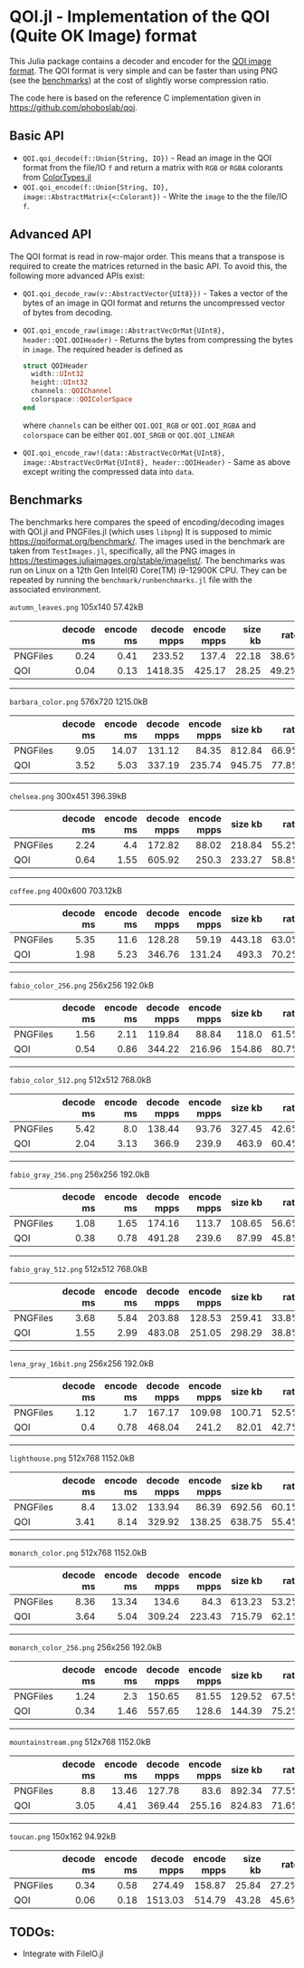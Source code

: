# QOI.jl - Implementation of the QOI (Quite OK Image) format 

This Julia package contains a decoder and encoder for the [QOI image format](https://qoiformat.org/). The QOI format is very simple and can be faster than using PNG (see the [benchmarks](#benchmarks)) at the cost of slightly worse compression ratio.

The code here is based on the reference C implementation given in https://github.com/phoboslab/qoi.

## Basic API

- `QOI.qoi_decode(f::Union{String, IO})` - Read an image in the QOI format from the file/IO `f` and return a matrix with `RGB` or `RGBA` colorants from [ColorTypes.jl](https://github.com/JuliaGraphics/ColorTypes.jl)
- `QOI.qoi_encode(f::Union{String, IO}, image::AbstractMatrix{<:Colorant})` - Write the `image` to the the file/IO `f`. 

## Advanced API

The QOI format is read in row-major order.
This means that a transpose is required to create the matrices returned in the basic API.
To avoid this, the following more advanced APIs exist:

- `QOI.qoi_decode_raw(v::AbstractVector{UIt8}})` - Takes a vector of the bytes of an image in QOI format and returns the uncompressed vector of bytes from decoding.  

- `QOI.qoi_encode_raw(image::AbstractVecOrMat{UInt8}, header::QOI.QOIHeader)` - Returns the bytes from compressing the bytes in `image`. The required header is defined as
  ```jl
  struct QOIHeader
    width::UInt32
    height::UInt32
    channels::QOIChannel
    colorspace::QOIColorSpace
  end
  ```

  where `channels` can be either `QOI.QOI_RGB` or `QOI.QOI_RGBA` and `colorspace` can be either `QOI.QOI_SRGB` or `QOI.QOI_LINEAR`

- `QOI.qoi_encode_raw!(data::AbstractVecOrMat{UInt8}, image::AbstractVecOrMat{UInt8}, header::QOIHeader)` - Same as above except writing the compressed data into `data`.  

## Benchmarks

The benchmarks here compares the speed of encoding/decoding images with QOI.jl and PNGFiles.jl (which uses `libpng`)
It is supposed to mimic https://qoiformat.org/benchmark/.
The images used in the benchmark are taken from `TestImages.jl`, specifically, all the PNG images in https://testimages.juliaimages.org/stable/imagelist/.
The benchmarks was run on Linux on a 12th Gen Intel(R) Core(TM) i9-12900K CPU.
They can be repeated by running the `benchmark/runbenchmarks.jl` file with the associated environment.

`autumn_leaves.png` 105x140 57.42kB

|           | decode ms | encode ms | decode mpps | encode mpps | size kb | rate |
|:-----------|----------:|----------:|------------:|------------:|--------:|-----:|
|  PNGFiles  |0.24|0.41|233.52|137.4|22.18 |38.6%|
|  QOI       |0.04|0.13|1418.35|425.17|28.25 |49.2%|

----------------------

`barbara_color.png` 576x720 1215.0kB

|           | decode ms | encode ms | decode mpps | encode mpps | size kb | rate |
|:-----------|----------:|----------:|------------:|------------:|--------:|-----:|
|  PNGFiles  |9.05|14.07|131.12|84.35|812.84 |66.9%|
|  QOI       |3.52|5.03|337.19|235.74|945.75 |77.8%|

----------------------

`chelsea.png` 300x451 396.39kB

|           | decode ms | encode ms | decode mpps | encode mpps | size kb | rate |
|:-----------|----------:|----------:|------------:|------------:|--------:|-----:|
|  PNGFiles  |2.24|4.4|172.82|88.02|218.84 |55.2%|
|  QOI       |0.64|1.55|605.92|250.3|233.27 |58.8%|

----------------------

`coffee.png` 400x600 703.12kB

|           | decode ms | encode ms | decode mpps | encode mpps | size kb | rate |
|:-----------|----------:|----------:|------------:|------------:|--------:|-----:|
|  PNGFiles  |5.35|11.6|128.28|59.19|443.18 |63.0%|
|  QOI       |1.98|5.23|346.76|131.24|493.3 |70.2%|

----------------------

`fabio_color_256.png` 256x256 192.0kB

|           | decode ms | encode ms | decode mpps | encode mpps | size kb | rate |
|:-----------|----------:|----------:|------------:|------------:|--------:|-----:|
|  PNGFiles  |1.56|2.11|119.84|88.84|118.0 |61.5%|
|  QOI       |0.54|0.86|344.22|216.96|154.86 |80.7%|

----------------------

`fabio_color_512.png` 512x512 768.0kB

|           | decode ms | encode ms | decode mpps | encode mpps | size kb | rate |
|:-----------|----------:|----------:|------------:|------------:|--------:|-----:|
|  PNGFiles  |5.42|8.0|138.44|93.76|327.45 |42.6%|
|  QOI       |2.04|3.13|366.9|239.9|463.9 |60.4%|

----------------------

`fabio_gray_256.png` 256x256 192.0kB

|           | decode ms | encode ms | decode mpps | encode mpps | size kb | rate |
|:-----------|----------:|----------:|------------:|------------:|--------:|-----:|
|  PNGFiles  |1.08|1.65|174.16|113.7|108.65 |56.6%|
|  QOI       |0.38|0.78|491.28|239.6|87.99 |45.8%|

----------------------

`fabio_gray_512.png` 512x512 768.0kB

|           | decode ms | encode ms | decode mpps | encode mpps | size kb | rate |
|:-----------|----------:|----------:|------------:|------------:|--------:|-----:|
|  PNGFiles  |3.68|5.84|203.88|128.53|259.41 |33.8%|
|  QOI       |1.55|2.99|483.08|251.05|298.29 |38.8%|

----------------------

`lena_gray_16bit.png` 256x256 192.0kB

|           | decode ms | encode ms | decode mpps | encode mpps | size kb | rate |
|:-----------|----------:|----------:|------------:|------------:|--------:|-----:|
|  PNGFiles  |1.12|1.7|167.17|109.98|100.71 |52.5%|
|  QOI       |0.4|0.78|468.04|241.2|82.01 |42.7%|

----------------------

`lighthouse.png` 512x768 1152.0kB

|           | decode ms | encode ms | decode mpps | encode mpps | size kb | rate |
|:-----------|----------:|----------:|------------:|------------:|--------:|-----:|
|  PNGFiles  |8.4|13.02|133.94|86.39|692.56 |60.1%|
|  QOI       |3.41|8.14|329.92|138.25|638.75 |55.4%|

----------------------

`monarch_color.png` 512x768 1152.0kB

|           | decode ms | encode ms | decode mpps | encode mpps | size kb | rate |
|:-----------|----------:|----------:|------------:|------------:|--------:|-----:|
|  PNGFiles  |8.36|13.34|134.6|84.3|613.23 |53.2%|
|  QOI       |3.64|5.04|309.24|223.43|715.79 |62.1%|

----------------------

`monarch_color_256.png` 256x256 192.0kB

|           | decode ms | encode ms | decode mpps | encode mpps | size kb | rate |
|:-----------|----------:|----------:|------------:|------------:|--------:|-----:|
|  PNGFiles  |1.24|2.3|150.65|81.55|129.52 |67.5%|
|  QOI       |0.34|1.46|557.65|128.6|144.39 |75.2%|

----------------------

`mountainstream.png` 512x768 1152.0kB

|           | decode ms | encode ms | decode mpps | encode mpps | size kb | rate |
|:-----------|----------:|----------:|------------:|------------:|--------:|-----:|
|  PNGFiles  |8.8|13.46|127.78|83.6|892.34 |77.5%|
|  QOI       |3.05|4.41|369.44|255.16|824.83 |71.6%|

----------------------

`toucan.png` 150x162 94.92kB

|           | decode ms | encode ms | decode mpps | encode mpps | size kb | rate |
|:-----------|----------:|----------:|------------:|------------:|--------:|-----:|
|  PNGFiles  |0.34|0.58|274.49|158.87|25.84 |27.2%|
|  QOI       |0.06|0.18|1513.03|514.79|43.28 |45.6%|


## TODOs:

- Integrate with FileIO.jl
